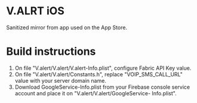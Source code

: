  # V.ALRT iOS

 Sanitized mirror from app used on the App Store.
 
 # Build instructions
 
 1. On file "V.alert/V.alert/V.alert-Info.plist", configure Fabric API Key value.
 2. On file "V.alert/V.alert/Constants.h", replace "VOIP_SMS_CALL_URL" value with your server domain name.
 3. Download GoogleService-Info.plist from your Firebase console service account and place it on "V.alert/V.alert/GoogleService-    Info.plist".


